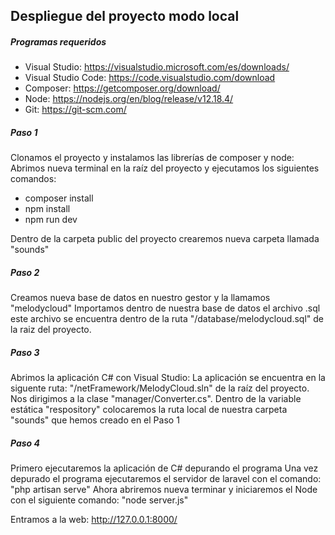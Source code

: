 ## Despliegue del proyecto modo local 
 
##### Programas requeridos
* Visual Studio: https://visualstudio.microsoft.com/es/downloads/
* Visual Studio Code: https://code.visualstudio.com/download
* Composer: https://getcomposer.org/download/
* Node: https://nodejs.org/en/blog/release/v12.18.4/
* Git: https://git-scm.com/
 
 
##### Paso 1
Clonamos el proyecto y instalamos las librerías de composer y node:
Abrimos nueva terminal en la raíz del proyecto y ejecutamos los siguientes comandos:
* composer install
* npm install
* npm run dev
 
Dentro de la carpeta public del proyecto crearemos nueva carpeta llamada "sounds"
##### Paso 2
Creamos nueva base de datos en nuestro gestor y la llamamos "melodycloud"
Importamos dentro de nuestra base de datos el archivo .sql este archivo se encuentra dentro de la ruta "/database/melodycloud.sql" de la raiz del proyecto.
 
##### Paso 3
Abrimos la aplicación C# con Visual Studio:
La aplicación se encuentra en la siguente ruta: "/netFramework/MelodyCloud.sln" de la raíz del proyecto.
Nos dirigimos a la clase "manager/Converter.cs". Dentro de la variable estática "respository"
colocaremos la ruta local de nuestra carpeta "sounds" que hemos creado en el Paso 1
 
##### Paso 4
Primero ejecutaremos la aplicación de C# depurando el programa
Una vez depurado el programa ejecutaremos el servidor de laravel con el comando:
"php artisan serve"
Ahora abriremos nueva terminar y iniciaremos el Node con el siguiente comando:
"node server.js"
 
Entramos a la web: http://127.0.0.1:8000/
 


